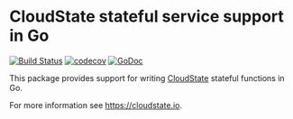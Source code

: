 # CloudState stateful service support in Go
[![Build Status](https://travis-ci.com/marcellanz/go-support.svg?branch=feature%2Fgo-support)](https://travis-ci.com/marcellanz/go-support) 
[![codecov](https://codecov.io/gh/marcellanz/go-support/branch/master/graph/badge.svg)](https://codecov.io/gh/marcellanz/go-support)
[![GoDoc](https://godoc.org/github.com/marcellanz/go-support?status.svg)](https://godoc.org/github.com/marcellanz/go-support)

This package provides support for writing [CloudState](https://github.com/cloudstateio/cloudstate) stateful functions in Go.

For more information see https://cloudstate.io.